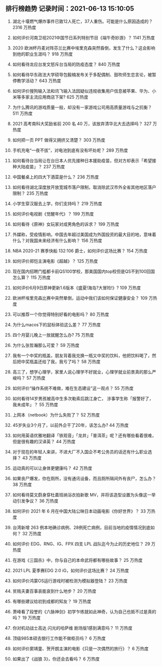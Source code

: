 
## 排行榜趋势 记录时间：2021-06-13 15:10:05
  
  1. 湖北十堰燃气爆炸事件已致12人死亡，37人重伤。可能是什么原因造成的？ 2316 万热度
    
  2. 如何评价河南卫视2021中国节日系列特别节目《端午奇妙游》？ 1141 万热度
    
  3. 2020 欧洲杯丹麦对阵芬兰比赛中埃里克森突然昏倒，发生了什么？这会影响到他的职业生涯吗？ 918 万热度
    
  4. 如何看待龙应台发文怒斥台当局的防疫态度？ 840 万热度
    
  5. 如何看待华东政法大学硕导包毅楠发布关于多配偶制、鼓吹师生恋言论，被暂停教学活动？ 643 万热度
    
  6. 如何评价搜狗输入法和讯飞输入法因疑似违规收集用户信息被苹果、华为、小米等多家主流应用商店下架? 625 万热度
    
  7. 为什么腾讯的游戏质量一般，却没有一家游戏公司用高质量游戏与之抗衡？ 511 万热度
    
  8. 2021 高考南科大奖励省前 200 名 40 万，该放弃清华北大去选择吗？ 327 万热度
    
  9. 如何把一页 PPT 做得又拥挤又清楚？ 303 万热度
    
  10. 手机充电“一夜不拔”，对电池到底有没有坏处呢？ 289 万热度
    
  11. 如何看待台当局让在台日本人优先接种日本援助疫苗，但对方却表示「希望接种大陆疫苗」？ 237 万热度
    
  12. 中国餐桌上的四大下酒菜是什么？ 236 万热度
    
  13. 如何看待湖北深度放开放宽城市落户限制，取消除武汉市外全省其他地区落户限制？ 235 万热度
    
  14. 小学生穿汉服去上学，你们支持吗？ 219 万热度
    
  15. 如何评价电视剧《觉醒年代》？ 199 万热度
    
  16. 如何看待《原神》女玩家对成男角色的诉求？ 199 万热度
    
  17. 外媒称，受疫情影响，中国去年超过美国成为外国投资的最大目的地，意味着什么？对我国未来经济有什么影响？ 156 万热度
    
  18. NBA 2020-21 赛季快船 132:106 爵士，如何评价这场比赛？ 154 万热度
    
  19. 如何评价郑恺主演电影《超越》？ 125 万热度
    
  20. 现在国内招聘门槛都卡前QS100学校，那美国国内top校但是QS不到100回国怎么算？ 115 万热度
    
  21. 如何评价6月9日原神更新1.6版本《盛夏!海岛?大冒险!》? 109 万热度
    
  22. 欧洲杯埃里克森比赛中突然晕倒，运动中我们该如何保证健康安全？ 109 万热度
    
  23. 可以推荐一个你觉得特别好看的电影吗？ 80 万热度
    
  24. 为什么macos下的鼠标体验这么差？ 77 万热度
    
  25. 四个月婴儿晚上一放就醒怎么办? 75 万热度
    
  26. 为什么张哲瀚那么可爱？ 59 万热度
    
  27. 我有一个中奖的瓶盖，朋友背着我兑换一瓶又中奖的饮料，他把饮料喝了，然后把中奖瓶盖还给了我，我亏了吗？ 58 万热度
    
  28. 高三了，想学心理学，家里人说心理学不好就业，心理学就业前景真的那么严峻吗？ 57 万热度
    
  29. 如何评价“操作系统不难做，难在生态建设”这一观点？ 55 万热度
    
  30. 如何看待14岁男孩被高中生多次勒索后跳江身亡， 涉事学生称「报警好了，我未成年」？ 55 万热度
    
  31. 上网本（netbook）为什么失败了？ 52 万热度
    
  32. 45岁失业3个月了，以前外企干了20年，该怎么办? 44 万热度
    
  33. 如何用英语优雅地翻译「铁观音」「龙井」「普洱茶」呢？还有哪些看着很难，但是很有趣的汉译英？ 44 万热度
    
  34. 对于现在的年轻人来讲，不进大厂不入国企不考公务员的话还有什么职业选择？ 43 万热度
    
  35. 运动真的可以让身体更健康吗？ 42 万热度
    
  36. 如果丧尸爆发，你在厕所，没有通讯设备，而且厕所隔间外有丧尸，怎么办？ 38 万热度
    
  37. 如何看待莫文蔚身穿杜嘉班纳浴衣拍新歌 MV，并将该造型设置为头像这一举动引发争议？ 36 万热度
    
  38. 如何评价 2021 年 6 月在中国大陆公映日本动画电影《你好世界》？ 33 万热度
    
  39. 台湾新增 263 例本地确诊病例、28例死亡病例，目前当地的疫情情况到底如何？ 32 万热度
    
  40. 如何评价 EDG、RNG、IG、FPX 四支 LPL 战队迄今为止的历史地位？ 29 万热度
    
  41. 在游戏《三国杀》中，你与自己的本命武将都有哪些故事？ 25 万热度
    
  42. 2021 LPL 夏季赛EDG 2:0 iG，如何评价这场比赛？ 24 万热度
    
  43. 如何评价鸿蒙OS运行游戏时被检测为模拟器登陆？ 23 万热度
    
  44. 贫贱夫妻百事哀能哀到什么地步？ 20 万热度
    
  45. 有哪些建议给初到成都的知友？ 19 万热度
    
  46. 萧峰看了段誉的《六脉神剑》初学乍练就如此神奇，认为自己也抵不过是真的吗？ 19 万热度
    
  47. 你对机动战士高达 闪光的哈萨维 剧场版1感到满意吗？ 11 万热度
    
  48. 顶级985本硕去银行工作能不做柜员吗？ 6 万热度
    
  49. 如何评价窦靖童、贺开朗主演的电影《只是一次偶然的旅行》？ 6 万热度
    
  50. 如果出了《战狼 3》，你还会去看吗？ 6 万热度
    